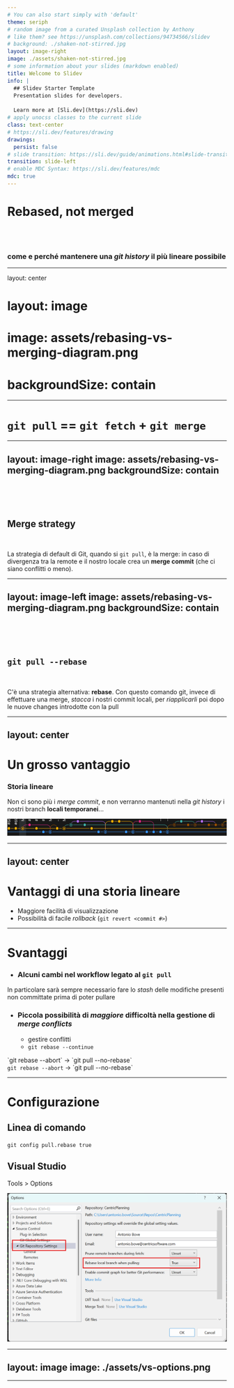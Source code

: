 ```yaml
---
# You can also start simply with 'default'
theme: seriph
# random image from a curated Unsplash collection by Anthony
# like them? see https://unsplash.com/collections/94734566/slidev
# background: ./shaken-not-stirred.jpg
layout: image-right
image: ./assets/shaken-not-stirred.jpg
# some information about your slides (markdown enabled)
title: Welcome to Slidev
info: |
  ## Slidev Starter Template
  Presentation slides for developers.

  Learn more at [Sli.dev](https://sli.dev)
# apply unocss classes to the current slide
class: text-center
# https://sli.dev/features/drawing
drawings:
  persist: false
# slide transition: https://sli.dev/guide/animations.html#slide-transitions
transition: slide-left
# enable MDC Syntax: https://sli.dev/features/mdc
mdc: true
---
```


# Rebased, not merged

<br><br>

### come e perché mantenere una *git history* il più lineare possibile

<!-- Setting `pull.rebase = true` in the Git config is a great way to avoid unnecessary merge commits and keep the Git history cleaner. However, it's important to educate your team about some **changes in behavior** they might encounter after enabling this setting, especially since they're used to their IDE handling Git operations for them. Here's what they might notice: -->

---
layout: center
# layout: image
# image: assets/rebasing-vs-merging-diagram.png
# backgroundSize: contain
---

# `git pull` == `git fetch` + `git merge`

---
layout: image-right
image: assets/rebasing-vs-merging-diagram.png
backgroundSize: contain
---

<br><br><br>
## Merge strategy

<br>

La strategia di default di Git, quando si `git pull`, è la merge: in caso di divergenza tra la remote e il nostro locale crea un **merge commit** (che ci siano conflitti o meno).

---
layout: image-left
image: assets/rebasing-vs-merging-diagram.png
backgroundSize: contain
---

<br><br><br>
## `git pull --rebase`

<br>

C'è una strategia alternativa: **rebase**. Con questo comando git, invece di effettuare una merge, *stacca* i nostri commit locali, per *riapplicarli* poi dopo le nuove changes introdotte con la pull

---
layout: center
---

# Un grosso vantaggio

### Storia lineare
Non ci sono più i *merge commit*, e non verranno mantenuti nella *git history* i nostri branch **locali temporanei**...

<img v-click src="./assets/git-history-rotated.png" class="mt-8 block mx-auto" />

---
layout: center
---

# Vantaggi di una storia lineare
- Maggiore facilità di visualizzazione
- Possibilità di facile *rollback* (`git revert <commit #>`)

---

# Svantaggi
- ### Alcuni cambi nel workflow legato al `git pull`
In particolare sarà sempre necessario fare lo *stash* delle modifiche presenti non committate prima di poter pullare

<!-- <div v-click>boom baby</div> -->

- ### Piccola possibilità di *maggiore* difficoltà nella gestione di *merge conflicts*
    - gestire conflitti
    - `git rebase --continue`

<div class="flex justify-around">
    <div v-click>
        `git rebase --abort` -> `git pull --no-rebase`
    </div>
    <div v-click>
        <code>git rebase --abort</code> -> `git pull --no-rebase`
    </div>
</div>

---

# Configurazione

## Linea di comando
`git config pull.rebase true`

## Visual Studio
Tools > Options

<img src="./assets/vs-options.png" class="w-100" />

---
layout: image
image: ./assets/vs-options.png
---

---

